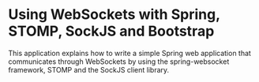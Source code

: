 Using WebSockets with Spring, STOMP, SockJS and Bootstrap
===
This application explains how to write a simple Spring web application that communicates through WebSockets by using the spring-websocket framework, STOMP and the SockJS client library.

